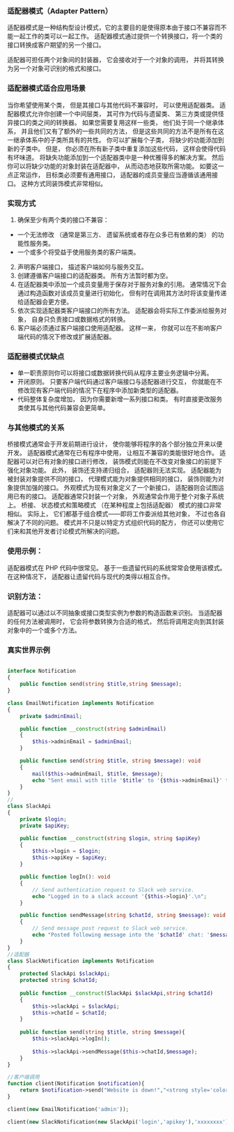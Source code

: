 ### 适配器模式（Adapter Pattern）
适配器模式是一种结构型设计模式，它的主要目的是使得原本由于接口不兼容而不能一起工作的类可以一起工作。 
适配器模式通过提供一个转换接口，将一个类的接口转换成客户期望的另一个接口。

适配器可担任两个对象间的封装器， 它会接收对于一个对象的调用， 并将其转换为另一个对象可识别的格式和接口。

### 适配器模式适合应用场景
当你希望使用某个类， 但是其接口与其他代码不兼容时， 可以使用适配器类。
适配器模式允许你创建一个中间层类， 其可作为代码与遗留类、 第三方类或提供怪异接口的类之间的转换器。
如果您需要复用这样一些类， 他们处于同一个继承体系， 并且他们又有了额外的一些共同的方法， 但是这些共同的方法不是所有在这一继承体系中的子类所具有的共性。
你可以扩展每个子类， 将缺少的功能添加到新的子类中。 但是， 你必须在所有新子类中重复添加这些代码， 这样会使得代码有坏味道。
将缺失功能添加到一个适配器类中是一种优雅得多的解决方案。 然后你可以将缺少功能的对象封装在适配器中， 从而动态地获取所需功能。 如要这一点正常运作， 目标类必须要有通用接口， 适配器的成员变量应当遵循该通用接口。 这种方式同装饰模式非常相似。

### 实现方式
1. 确保至少有两个类的接口不兼容：
 - 一个无法修改 （通常是第三方、 遗留系统或者存在众多已有依赖的类） 的功能性服务类。 
 - 一个或多个将受益于使用服务类的客户端类。
2. 声明客户端接口， 描述客户端如何与服务交互。
3. 创建遵循客户端接口的适配器类。 所有方法暂时都为空。
4. 在适配器类中添加一个成员变量用于保存对于服务对象的引用。 通常情况下会通过构造函数对该成员变量进行初始化， 但有时在调用其方法时将该变量传递给适配器会更方便。
5. 依次实现适配器类客户端接口的所有方法。 适配器会将实际工作委派给服务对象， 自身只负责接口或数据格式的转换。
6. 客户端必须通过客户端接口使用适配器。 这样一来， 你就可以在不影响客户端代码的情况下修改或扩展适配器。

### 适配器模式优缺点
- 单一职责原则你可以将接口或数据转换代码从程序主要业务逻辑中分离。
- 开闭原则。 只要客户端代码通过客户端接口与适配器进行交互， 你就能在不修改现有客户端代码的情况下在程序中添加新类型的适配器。
- 代码整体复杂度增加， 因为你需要新增一系列接口和类。 有时直接更改服务类使其与其他代码兼容会更简单。

### 与其他模式的关系
桥接模式通常会于开发前期进行设计， 使你能够将程序的各个部分独立开来以便开发。 
适配器模式通常在已有程序中使用， 让相互不兼容的类能很好地合作。
适配器可以对已有对象的接口进行修改， 装饰模式则能在不改变对象接口的前提下强化对象功能。 此外， 装饰还支持递归组合， 适配器则无法实现。
适配器能为被封装对象提供不同的接口， 代理模式能为对象提供相同的接口， 装饰则能为对象提供加强的接口。
外观模式为现有对象定义了一个新接口， 适配器则会试图运用已有的接口。 适配器通常只封装一个对象， 外观通常会作用于整个对象子系统上。
桥接、 状态模式和策略模式 （在某种程度上包括适配器） 模式的接口非常相似。 实际上， 它们都基于组合模式——即将工作委派给其他对象， 不过也各自解决了不同的问题。 
模式并不只是以特定方式组织代码的配方， 你还可以使用它们来和其他开发者讨论模式所解决的问题。

### 使用示例：
适配器模式在 PHP 代码中很常见。 基于一些遗留代码的系统常常会使用该模式。 在这种情况下， 适配器让遗留代码与现代的类得以相互合作。

### 识别方法：
适配器可以通过以不同抽象或接口类型实例为参数的构造函数来识别。 当适配器的任何方法被调用时， 它会将参数转换为合适的格式， 然后将调用定向到其封装对象中的一个或多个方法。

### 真实世界示例
~~~php

interface Notification 
{
    public function send(string $title,string $message);
}

class EmailNotification implements Notification
{
    private $adminEmail;

    public function __construct(string $adminEmail)
    {
        $this->adminEmail = $adminEmail;
    }

    public function send(string $title, string $message): void
    {
        mail($this->adminEmail, $title, $message);
        echo "Sent email with title '$title' to '{$this->adminEmail}' that says '$message'.";
    }
}
//
class SlackApi
{
    private $login;
    private $apiKey;

    public function __construct(string $login, string $apiKey)
    {
        $this->login = $login;
        $this->apiKey = $apiKey;
    }

    public function logIn(): void
    {
        // Send authentication request to Slack web service.
        echo "Logged in to a slack account '{$this->login}'.\n";
    }

    public function sendMessage(string $chatId, string $message): void
    {
        // Send message post request to Slack web service.
        echo "Posted following message into the '$chatId' chat: '$message'.\n";
    }
}
//适配器
class SlackNotification implements Notification 
{
    protected SlackApi $slackApi;
    protected string $chatId;
    
    public function __construct(SlackApi $slackApi,string $chatId)
    {
        $this->slackApi = $slackApi;
        $this->chatId = $chatId;
    }
    
    public function send(string $title, string $message){
        $this->slackApi->logIn();
        
        $this->slackApi->sendMessage($this->chatId,$message);
    }
}

//客户端调用
function client(Notification $notification){
    return $notification->send("Website is down!","<strong style='color:red;font-size: 50px;'>Alert!</strong>");
}

client(new EmailNotification('admin'));

client(new SlackNotification(new SlackApi('login','apikey'),'xxxxxxxx'));
~~~